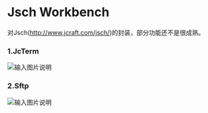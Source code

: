 # Jsch Workbench
对Jsch(http://www.jcraft.com/jsch/)的封装，部分功能还不是很成熟。

### 1.JcTerm
![输入图片说明](https://images.gitee.com/uploads/images/2021/0930/111609_c3392ab9_493262.jpeg "jschterm.jpg")

### 2.Sftp
![输入图片说明](https://images.gitee.com/uploads/images/2021/0930/111625_6ed346c4_493262.jpeg "jschsftp.jpg")